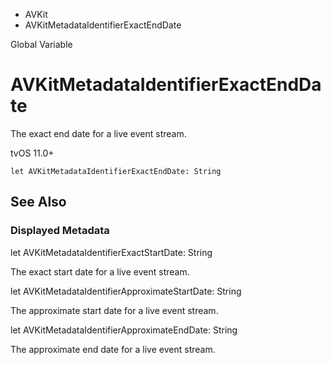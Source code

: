 

- AVKit
-  AVKitMetadataIdentifierExactEndDate 

Global Variable

# AVKitMetadataIdentifierExactEndDate

The exact end date for a live event stream.

tvOS 11.0+

``` source
let AVKitMetadataIdentifierExactEndDate: String
```

## See Also

### Displayed Metadata

let AVKitMetadataIdentifierExactStartDate: String

The exact start date for a live event stream.

let AVKitMetadataIdentifierApproximateStartDate: String

The approximate start date for a live event stream.

let AVKitMetadataIdentifierApproximateEndDate: String

The approximate end date for a live event stream.

